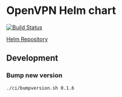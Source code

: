 # OpenVPN Helm chart

[![Build Status](https://dev.azure.com/fazzaniheni/openvpn/_apis/build/status/Fazzani.charts?branchName=master)](https://dev.azure.com/fazzaniheni/openvpn/_build/latest?definitionId=5&branchName=master)

[Helm Repository](https://fazzani.synker.ovh/charts/)

## Development

### Bump new version

```bash
./ci/bumpversion.sh 0.1.6
```
